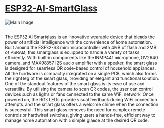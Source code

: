 # [ESP32-AI-SmartGlass](https://circuitdigest.com/videos/esp32-ai-smartglass)
![Main Image](https://github.com/jobitjoseph/ESP32-AI-SmartGlass/blob/2ad77828412e69f4305d4dbb62f3c27f9898aa55/Images/SmartGlass.jpg)

<br>
The ESP32 AI Smartglass is an innovative wearable device that blends the power of artificial intelligence with the convenience of home automation. Built around the ESP32-S3 mini microcontroller with 4MB of flash and 2MB of PSRAM, this smartglass is equipped to handle a variety of tasks efficiently. With built-in components like the INMP441 microphone, OV2640 camera, and MAX98357 I2S audio amplifier with a speaker, the smart glass is designed for seamless QR code-based control of household appliances. All the hardware is compactly integrated on a single PCB, which also forms the right leg of the smart glass, providing an elegant and functional solution. One of the standout features of the smart glass is its ease of use and versatility. By utilising the camera to scan QR codes, the user can control devices such as lights or fans connected to the same WiFi network. Once powered on, the RGB LEDs provide visual feedback during WiFi connection attempts, and the smart glass offers a welcome chime when the connection is successful. This smart glass removes the need for complex remote controls or hardwired switches, giving users a hands-free, efficient way to manage home automation with a simple glance at the desired QR code.
